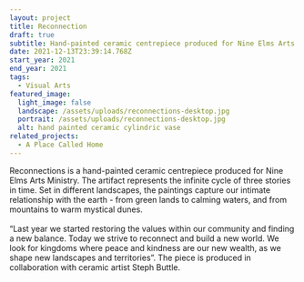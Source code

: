 ```yaml
---
layout: project
title: Reconnection
draft: true
subtitle: Hand-painted ceramic centrepiece produced for Nine Elms Arts Ministry
date: 2021-12-13T23:39:14.768Z
start_year: 2021
end_year: 2021
tags:
  - Visual Arts
featured_image:
  light_image: false
  landscape: /assets/uploads/reconnections-desktop.jpg
  portrait: /assets/uploads/reconnections-desktop.jpg
  alt: hand painted ceramic cylindric vase
related_projects:
  - A Place Called Home
---
```

Reconnections is a hand-painted ceramic centrepiece produced for Nine Elms Arts Ministry. The artifact represents the infinite cycle of three stories in time. Set in different landscapes, the paintings capture our intimate relationship with the earth - from green lands to calming waters, and from mountains to warm mystical dunes.\
\
“Last year we started restoring the values within our community and finding a new balance. Today we strive to reconnect and build a new world. We look for kingdoms where peace and kindness are our new wealth, as we shape new landscapes and territories”. The piece is produced in collaboration with ceramic artist Steph Buttle.